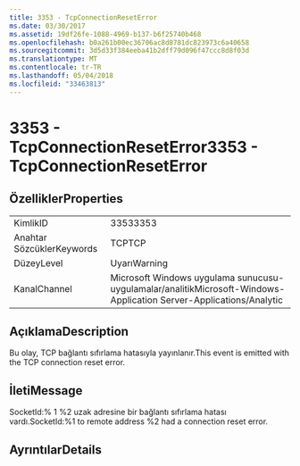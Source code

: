 ```yaml
---
title: 3353 - TcpConnectionResetError
ms.date: 03/30/2017
ms.assetid: 19df26fe-1088-4969-b137-b6f25740b468
ms.openlocfilehash: b0a261b00ec36706ac8d8781dc823973c6a40658
ms.sourcegitcommit: 3d5d33f384eeba41b2dff79d096f47ccc8d8f03d
ms.translationtype: MT
ms.contentlocale: tr-TR
ms.lasthandoff: 05/04/2018
ms.locfileid: "33463813"
---
```

# <a name="3353---tcpconnectionreseterror"></a><span data-ttu-id="72aaa-102">3353 - TcpConnectionResetError</span><span class="sxs-lookup"><span data-stu-id="72aaa-102">3353 - TcpConnectionResetError</span></span>
## <a name="properties"></a><span data-ttu-id="72aaa-103">Özellikler</span><span class="sxs-lookup"><span data-stu-id="72aaa-103">Properties</span></span>  
  
|||  
|-|-|  
|<span data-ttu-id="72aaa-104">Kimlik</span><span class="sxs-lookup"><span data-stu-id="72aaa-104">ID</span></span>|<span data-ttu-id="72aaa-105">3353</span><span class="sxs-lookup"><span data-stu-id="72aaa-105">3353</span></span>|  
|<span data-ttu-id="72aaa-106">Anahtar Sözcükler</span><span class="sxs-lookup"><span data-stu-id="72aaa-106">Keywords</span></span>|<span data-ttu-id="72aaa-107">TCP</span><span class="sxs-lookup"><span data-stu-id="72aaa-107">TCP</span></span>|  
|<span data-ttu-id="72aaa-108">Düzey</span><span class="sxs-lookup"><span data-stu-id="72aaa-108">Level</span></span>|<span data-ttu-id="72aaa-109">Uyarı</span><span class="sxs-lookup"><span data-stu-id="72aaa-109">Warning</span></span>|  
|<span data-ttu-id="72aaa-110">Kanal</span><span class="sxs-lookup"><span data-stu-id="72aaa-110">Channel</span></span>|<span data-ttu-id="72aaa-111">Microsoft Windows uygulama sunucusu-uygulamalar/analitik</span><span class="sxs-lookup"><span data-stu-id="72aaa-111">Microsoft-Windows-Application Server-Applications/Analytic</span></span>|  
  
## <a name="description"></a><span data-ttu-id="72aaa-112">Açıklama</span><span class="sxs-lookup"><span data-stu-id="72aaa-112">Description</span></span>  
 <span data-ttu-id="72aaa-113">Bu olay, TCP bağlantı sıfırlama hatasıyla yayınlanır.</span><span class="sxs-lookup"><span data-stu-id="72aaa-113">This event is emitted with the TCP connection reset error.</span></span>  
  
## <a name="message"></a><span data-ttu-id="72aaa-114">İleti</span><span class="sxs-lookup"><span data-stu-id="72aaa-114">Message</span></span>  
 <span data-ttu-id="72aaa-115">SocketId:% 1 %2 uzak adresine bir bağlantı sıfırlama hatası vardı.</span><span class="sxs-lookup"><span data-stu-id="72aaa-115">SocketId:%1 to remote address %2 had a connection reset error.</span></span>  
  
## <a name="details"></a><span data-ttu-id="72aaa-116">Ayrıntılar</span><span class="sxs-lookup"><span data-stu-id="72aaa-116">Details</span></span>
